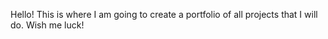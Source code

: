Hello!
This is where I am going to create a portfolio of all projects that I will do. Wish me luck!
